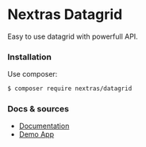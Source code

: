 Nextras Datagrid
================

Easy to use datagrid with powerfull API.

### Installation

Use composer:

```bash
$ composer require nextras/datagrid
```

### Docs & sources

- [Documentation](https://nextras.org/datagrid/docs)
- [Demo App](https://github.com/nextras/datagrid-demo)
